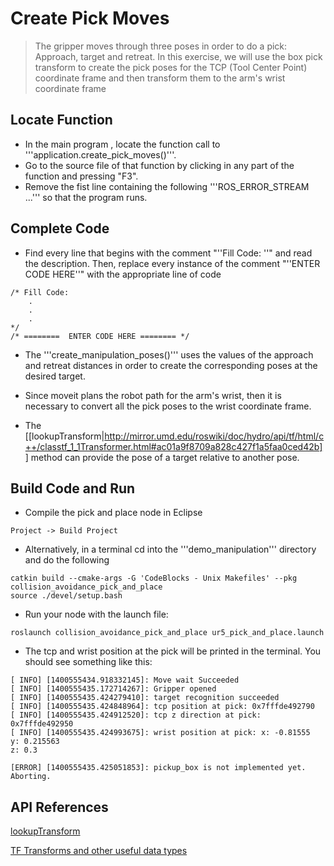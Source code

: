 # Create Pick Moves
> The gripper moves through three poses in order to do a pick: Approach, target and retreat. In this exercise, we will use the box pick transform to create the pick poses for the TCP (Tool Center Point) coordinate frame and then transform them to the arm's wrist coordinate frame

## Locate Function

  * In the main program , locate the function call to '''application.create_pick_moves()'''.
  * Go to the source file of that function by clicking in any part of the function and pressing "F3".
  * Remove the fist line containing the following '''ROS_ERROR_STREAM ...''' so that the program runs.

## Complete Code

  * Find every line that begins with the comment "''Fill Code: ''" and read the description.  Then, replace every instance of the comment  "''ENTER CODE HERE''"
 with the appropriate line of code
 ```
/* Fill Code:
     .
     .
     .
*/
/* ========  ENTER CODE HERE ======== */
```

 * The '''create_manipulation_poses()''' uses the values of the approach and retreat distances in order to create the corresponding poses at the desired target.

 * Since moveit plans the robot path for the arm's wrist, then it is necessary to convert all the pick poses to the wrist coordinate frame.

 * The [[lookupTransform|http://mirror.umd.edu/roswiki/doc/hydro/api/tf/html/c++/classtf_1_1Transformer.html#ac01a9f8709a828c427f1a5faa0ced42b]] method can provide the pose of a target relative to another pose.

## Build Code and Run

  * Compile the pick and place node  in Eclipse
```
Project -> Build Project
```

  * Alternatively, in a terminal cd into the '''demo_manipulation''' directory and do the following
```
catkin build --cmake-args -G 'CodeBlocks - Unix Makefiles' --pkg collision_avoidance_pick_and_place
source ./devel/setup.bash
```

  * Run your node with the launch file:
```
roslaunch collision_avoidance_pick_and_place ur5_pick_and_place.launch
```
  * The tcp and wrist position at the pick will be printed in the terminal. You should see something like this:
```
[ INFO] [1400555434.918332145]: Move wait Succeeded
[ INFO] [1400555435.172714267]: Gripper opened
[ INFO] [1400555435.424279410]: target recognition succeeded
[ INFO] [1400555435.424848964]: tcp position at pick: 0x7fffde492790
[ INFO] [1400555435.424912520]: tcp z direction at pick: 0x7fffde492950
[ INFO] [1400555435.424993675]: wrist position at pick: x: -0.81555
y: 0.215563
z: 0.3

[ERROR] [1400555435.425051853]: pickup_box is not implemented yet.  Aborting.
```



## API References

[lookupTransform](http://mirror.umd.edu/roswiki/doc/hydro/api/tf/html/c++/classtf_1_1Transformer.html#ac01a9f8709a828c427f1a5faa0ced42b)

[TF Transforms and other useful data types](http://wiki.ros.org/tf/Overview/Data%20Types)
